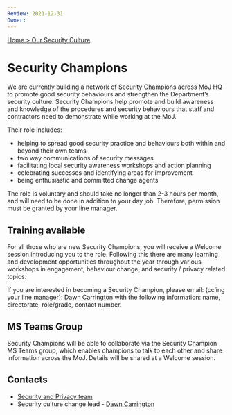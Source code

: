 ```yaml
---
Review: 2021-12-31
Owner:
---
```


[Home > Our Security Culture](https://github.com/ministryofjustice/security-guidance/blob/Local/culture/security-culture-overview.md)

# Security Champions

We are currently building a network of Security Champions across MoJ HQ to promote good security behaviours and strengthen the Department’s security culture.
Security Champions help promote and build awareness and knowledge of the procedures and security behaviours that staff and contractors need to demonstrate while working at the MoJ.

Their role includes:

- helping to spread good security practice and behaviours both within and beyond their own teams
- two way communications of security messages
- facilitating local security awareness workshops and action planning
- celebrating successes and identifying areas for improvement
- being enthusiastic and committed change agents

The role is voluntary and should take no longer than 2-3 hours per month, and will need to be done in addition to your day job. Therefore, permission must be granted by your line manager.

## Training available

For all those who are new Security Champions, you will receive a Welcome session introducing you to the role. Following this there are many learning and development opportunities throughout the year through various workshops in engagement, behaviour change, and security / privacy related topics.

If you are interested in becoming a Security Champion, please email: (cc’ing your line manager): [Dawn Carrington](mailto:dawn.carrington@justice.gov.uk) with the following information: name, directorate, role/grade, contact number.

## MS Teams Group

Security Champions will be able to collaborate via the Security Champion MS Teams group, which enables champions to talk to each other and share information across the MoJ. Details will be shared at a Welcome session.

## Contacts
- [Security and Privacy team](mailto:security@justice.gov.uk)
- Security culture change lead - [Dawn Carrington](mailto:dawn.carrington@justice.gov.uk)

